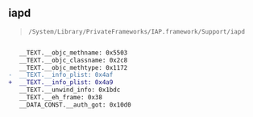 ## iapd

> `/System/Library/PrivateFrameworks/IAP.framework/Support/iapd`

```diff

   __TEXT.__objc_methname: 0x5503
   __TEXT.__objc_classname: 0x2c8
   __TEXT.__objc_methtype: 0x1172
-  __TEXT.__info_plist: 0x4af
+  __TEXT.__info_plist: 0x4a9
   __TEXT.__unwind_info: 0x1bdc
   __TEXT.__eh_frame: 0x38
   __DATA_CONST.__auth_got: 0x10d0

```
